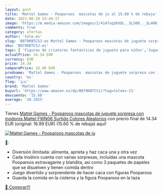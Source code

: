 ```yaml
---
layout: post
title: 'Mattel Games - Pooparoos  mascotas de ju al 15.60 % de rebaja'
date: 2021-06-28 15:44:17
image: 'https://m.media-amazon.com/images/I/4147uq2KXOL._SL500_._SL400_.jpg'
comments: true
category: ofertas
author: 'tole.es'
slug: 'B079KBTCSJ-es Mattel Games - Pooparoos mascotas de juguete sorpresa con...'
sku: 'B079KBTCSJ-es'
tags: [ 'Figuras de criaturas fantásticas de juguete para niños','Juguetes','Juguetes y juegos','Muñecos y figuras','Playsets de figuras de juguete para niños','mattel','mattel games', ]
actualPrice: 14.34 EUR
currency: EUR
price: 14.34
comparePrice: 16.99 EUR
prodname: 'Mattel Games - Pooparoos  mascotas de juguete sorpresa con inodoros  Mattel FWN06   Surtido  Colores Aleatorios'
country: 'es'
flag: '🇪🇸'
brand: 'Mattel Games'
buyurl: 'https://www.amazon.es/dp/B079KBTCSJ/?tag=tolees-21'
descuento: '15.60'
average: '10.2925'
---
```


Tienes [Mattel Games - Pooparoos  mascotas de juguete sorpresa con inodoros  Mattel FWN06   Surtido  Colores Aleatorios](https://www.amazon.es/dp/B079KBTCSJ/?tag=tolees-21) con precio final de  14.34 EUR (original: 16.99 EUR) (15.60 %  de rebaja) aqui!

[![Mattel Games - Pooparoos  mascotas de ju](https://m.media-amazon.com/images/I/4147uq2KXOL._SL500_._SL400_.jpg)](https://www.amazon.es/dp/B079KBTCSJ/?tag=tolees-21)

🔎:

- Diversión ilimitada: alimenta, aprieta y haz caca una y otra vez
- Cada inodoro cuenta con varias sorpresas, incluidas una mascota Pooparoos extravagante y blandita, así como 3 paquetes de papeles que se disuelven y tienen comida dentro
- Juego divertido y sorprendente de hacer caca con figuras Pooparoos
- Guarda la comida en la cisterna y la figura Pooparoos en la taza

[🛒 Comprar!!!](https://www.amazon.es/dp/B079KBTCSJ/?tag=tolees-21)

